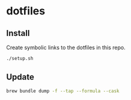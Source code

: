 # dotfiles

## Install

Create symbolic links to the dotfiles in this repo.

```bash
./setup.sh
```

## Update

```bash
brew bundle dump -f --tap --formula --cask
```
